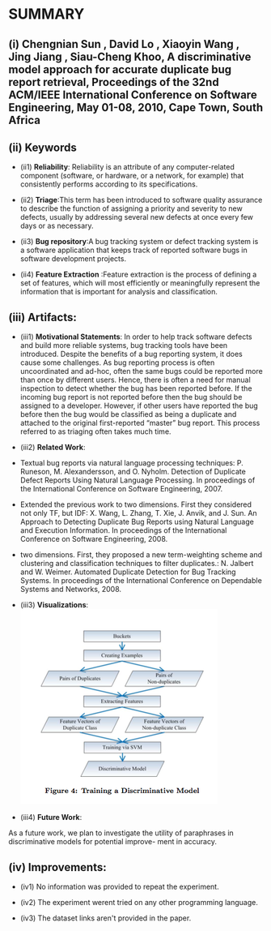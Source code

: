 # SUMMARY

## (i) Chengnian Sun , David Lo , Xiaoyin Wang , Jing Jiang , Siau-Cheng Khoo, A discriminative model approach for accurate duplicate bug report retrieval, Proceedings of the 32nd ACM/IEEE International Conference on Software Engineering, May 01-08, 2010, Cape Town, South Africa

## (ii) Keywords

* (ii1) **Reliability**: Reliability is an attribute of any computer-related component (software, or hardware, or a network, for example) that consistently performs according to its specifications.

* (ii2) **Triage**:This term has been introduced to software quality assurance to describe the function of assigning a priority and severity to new defects, usually by addressing several new defects at once every few days or as necessary.

* (ii3) **Bug repository**:A bug tracking system or defect tracking system is a software application that keeps track of reported software bugs in software development projects.

* (ii4) **Feature Extraction** :Feature extraction is the process of defining a set of features, which will most efficiently or meaningfully represent the information that is important for analysis and classification.

## (iii) Artifacts:

* (iii1) **Motivational Statements**:
          In order to help track software defects and build more reliable systems, bug tracking tools have been introduced. Despite the benefits of a bug reporting system, it does cause some challenges. As bug reporting process is often uncoordinated and ad-hoc, often the same bugs could be reported more than once by different users. Hence, there is often a need for manual inspection to detect whether the bug has been reported before. If the incoming bug report is not reported before then the bug should be assigned to a developer. However, if other users have reported the bug before then the bug would be classified as being a duplicate and attached to the original first-reported “master” bug report. This process referred to as triaging often takes much time.

* (iii2) **Related Work**:

* Textual bug reports via natural language processing techniques: P. Runeson, M. Alexandersson, and O. Nyholm. Detection of Duplicate Defect Reports Using Natural Language Processing. In proceedings of the International Conference on Software Engineering, 2007.

* Extended the previous work to two dimensions. First they considered not only TF, but IDF: X. Wang, L. Zhang, T. Xie, J. Anvik, and J. Sun. An Approach to Detecting Duplicate Bug Reports using Natural Language and Execution Information. In proceedings of the International Conference on Software Engineering, 2008.

* two dimensions. First, they proposed a new term-weighting scheme and clustering and classification techniques to filter duplicates.: N. Jalbert and W. Weimer. Automated Duplicate Detection for Bug Tracking Systems. In proceedings of the International Conference on Dependable Systems and Networks, 2008.


* (iii3) **Visualizations**:
          ![Process diagram](./imgs/train_model.png)

* (iii4) **Future Work**:

As a future work, we plan to investigate the utility of paraphrases in discriminative models for potential improve- ment in accuracy.

## (iv) Improvements:

* (iv1) No information was provided to repeat the experiment.

* (iv2) The experiment werent tried on any other programming language.

* (iv3) The dataset links aren't provided in the paper.

